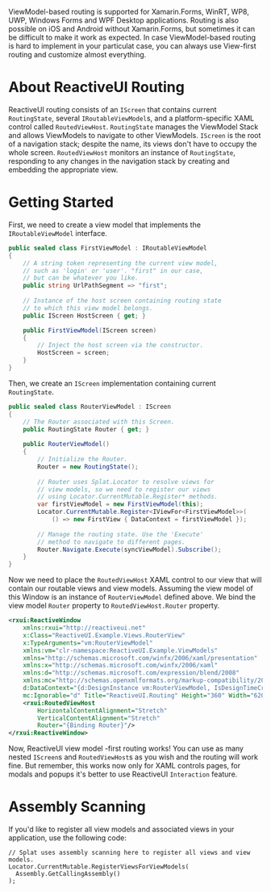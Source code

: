 ViewModel-based routing is supported for Xamarin.Forms, WinRT, WP8, UWP, Windows Forms and WPF Desktop applications. Routing is also possible on iOS and Android without Xamarin.Forms, but sometimes it can be difficult to make it work as expected. In case ViewModel-based routing is hard to implement in your particulat case, you can always use View-first routing and customize almost everything.

# About ReactiveUI Routing

ReactiveUI routing consists of an `IScreen` that contains current `RoutingState`, several  `IRoutableViewModel`s, and a platform-specific XAML control called `RoutedViewHost`. `RoutingState` manages the ViewModel Stack and allows ViewModels to navigate to other ViewModels. `IScreen` is the root of a navigation stack; despite the name, its views don't have to occupy the whole screen. `RoutedViewHost` monitors an instance of `RoutingState`, responding to any changes in the navigation stack by creating and embedding the appropriate view.

# Getting Started

First, we need to create a view model that implements the `IRoutableViewModel` interface.

```cs
public sealed class FirstViewModel : IRoutableViewModel
{
    // A string token representing the current view model, 
    // such as 'login' or 'user'. "first" in our case,
    // but can be whatever you like.
    public string UrlPathSegment => "first";
    
    // Instance of the host screen containing routing state 
    // to which this view model belongs.
    public IScreen HostScreen { get; }

    public FirstViewModel(IScreen screen)
    {
        // Inject the host screen via the constructor.
        HostScreen = screen;
    }
}
```

Then, we create an `IScreen` implementation containing current `RoutingState`.

```cs
public sealed class RouterViewModel : IScreen
{
    // The Router associated with this Screen.
    public RoutingState Router { get; }
  
    public RouterViewModel() 
    {
        // Initialize the Router.
        Router = new RoutingState();
        
        // Router uses Splat.Locator to resolve views for
        // view models, so we need to register our views
        // using Locator.CurrentMutable.Register* methods.
        var firstViewModel = new FirstViewModel(this);
        Locator.CurrentMutable.Register<IViewFor<FirstViewModel>>(
            () => new FirstView { DataContext = firstViewModel });
            
        // Manage the routing state. Use the 'Execute'
        // method to navigate to different pages.
        Router.Navigate.Execute(syncViewModel).Subscribe();
    }
}
```

Now we need to place the `RoutedViewHost` XAML control to our view that will contain our routable views and view models. Assuming the view model of this Window is an instance of `RouterViewModel` defined above. We bind the view model `Router` property to `RoutedViewHost.Router` property. 

```xml
<rxui:ReactiveWindow
    xmlns:rxui="http://reactiveui.net" 
    x:Class="ReactiveUI.Example.Views.RouterView"
    x:TypeArguments="vm:RouterViewModel"
    xmlns:vm="clr-namespace:ReactiveUI.Example.ViewModels"
    xmlns="http://schemas.microsoft.com/winfx/2006/xaml/presentation"
    xmlns:x="http://schemas.microsoft.com/winfx/2006/xaml"
    xmlns:d="http://schemas.microsoft.com/expression/blend/2008"
    xmlns:mc="http://schemas.openxmlformats.org/markup-compatibility/2006"
    d:DataContext="{d:DesignInstance vm:RouterViewModel, IsDesignTimeCreatable=False}"
    mc:Ignorable="d" Title="ReactiveUI.Routing" Height="360" Width="620">
    <rxui:RoutedViewHost 
        HorizontalContentAlignment="Stretch"
        VerticalContentAlignment="Stretch"
        Router="{Binding Router}"/>
</rxui:ReactiveWindow>
```

Now, ReactiveUI view model -first routing works! You can use as many nested `IScreen`s and `RoutedViewHost`s as you wish and the routing will work fine. But remember, this works now only for XAML controls pages, for modals and popups it's better to use ReactiveUI `Interaction` feature.

# Assembly Scanning

If you'd like to register all view models and associated views in your application, use the following code:

```
// Splat uses assembly scanning here to register all views and view models.
Locator.CurrentMutable.RegisterViewsForViewModels(
  Assembly.GetCallingAssembly()
);
```



